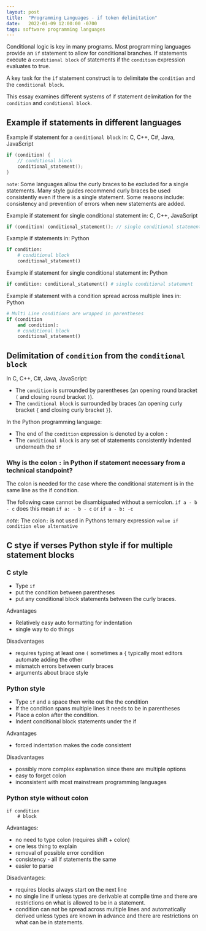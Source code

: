 ```yaml
---
layout: post
title:  "Programming Languages - if token delimitation"
date:   2022-01-09 12:00:00 -0700
tags: software programming languages
---
```


Conditional logic is key in many programs. Most programming languages provide an `if` statement to allow for conditional branches. If statements execute a `conditional block` of statements if the `condition` expression evaluates to true.

A key task for the `if` statement construct is to delimitate the `condition` and the `conditional block`.

This essay examines different systems of if statement delimitation for the `condition` and `conditional block`.

## Example if statements in different languages

Example if statement for a `conditional block` in: C, C++, C#, Java, JavaScript

```c
if (condition) {
    // conditional block
    conditional_statement();
}
```

`note`: Some languages allow the curly braces to be excluded for a single statements. Many style guides recommend curly braces be used consistently even if there is a single statement. Some reasons include: consistency and prevention of errors when new statements are added.

Example if statement for single conditional statement in: C, C++, JavaScript

```c
if (condition) conditional_statement(); // single conditional statement
```

Example if statements in: Python

```python
if condition:
    # conditional block
    conditional_statement()
```

Example if statement for single conditional statement in: Python

```python
if condition: conditional_statement() # single conditional statement
```

Example if statement with a condition spread across multiple lines in: Python

```python
# Multi Line conditions are wrapped in parentheses
if (condition
    and condition):
    # conditional block
    conditional_statement()
```

## Delimitation of `condition` from the `conditional block`

In C, C++, C#, Java, JavaScript:

- The `condition` is surrounded by parentheses (an opening round bracket `(` and closing round bracket `)`).
- The `conditional block` is surrounded by braces (an opening curly bracket `{` and closing curly bracket `}`).

In the Python programming language:

- The end of the `condition` expression is denoted by a colon `:`
- The `conditional block` is any set of statements consistently indented underneath the `if`


### Why is the colon `:` in Python if statement necessary from a technical standpoint?

The colon is needed for the case where the conditional statement is in the same line as the if condition.

The following case cannot be disambiguated without a semicolon. `if a - b - c` does this mean `if a: - b - c` or `if a - b: -c`

_note_: The colon`:` is not used in Pythons ternary expression `value if condition else alternative`

## C stye if verses Python style if for multiple statement blocks

### C style

- Type `if`
- put the condition between parentheses
- put any conditional block statements between the curly braces.

Advantages

- Relatively easy auto formatting for indentation
- single way to do things

Disadvantages

- requires typing at least one `(` sometimes a `{` typically most editors automate adding the other
- mismatch errors between curly braces
- arguments about brace style

### Python style

- Type `if` and a space then write out the the condition
- If the condition spans multiple lines it needs to be in parentheses
- Place a colon after the condition.
- Indent conditional block statements under the if

Advantages

- forced indentation makes the code consistent

Disadvantages

- possibly more complex explanation since there are multiple options
- easy to forget colon
- inconsistent with most mainstream programming languages

### Python style without colon

```text
if condition
    # block
```

Advantages:

- no need to type colon (requires shift + colon)
- one less thing to explain
- removal of possible error condition
- consistency - all if statements the same
- easier to parse

Disadvantages:

- requires blocks always start on the next line
- no single line if unless types are derivable at compile time and there are restrictions on what is allowed to be in a statement.
- condition can not be spread across multiple lines and automatically derived unless types are known in advance and there are restrictions on what can be in statements.

